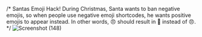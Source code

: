 /*  Santas Emoji Hack!
During Christmas, Santa wants to ban negative emojis, so when people
use negative emoji shortcodes, he wants positive emojis to appear instead.
In other words, :angry: should result in 🎁 instead of 😠.
*/
![Screenshot (148)](https://github.com/user-attachments/assets/166ca3b8-c26f-4df0-bb50-a389b0c96f7b)

